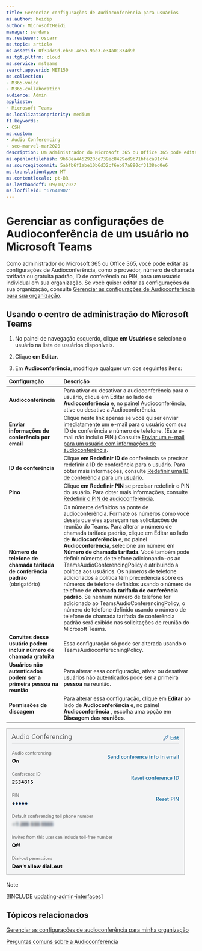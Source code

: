 ```yaml
---
title: Gerenciar configurações de Audioconferência para usuários
ms.author: heidip
author: MicrosoftHeidi
manager: serdars
ms.reviewer: oscarr
ms.topic: article
ms.assetid: 0f39dc9d-eb60-4c5a-9ae3-e34a01834d9b
ms.tgt.pltfrm: cloud
ms.service: msteams
search.appverid: MET150
ms.collection:
- M365-voice
- M365-collaboration
audience: Admin
appliesto:
- Microsoft Teams
ms.localizationpriority: medium
f1.keywords:
- CSH
ms.custom:
- Audio Conferencing
- seo-marvel-mar2020
description: Um administrador do Microsoft 365 ou Office 365 pode editar as configurações de Audioconferência do Teams, incluindo provedor, número de chamada tarifada ou gratuita padrão, ID de conferência ou PIN para um usuário.
ms.openlocfilehash: 9b68ea4452928ce739ec8429ed9b71bfaca91cf4
ms.sourcegitcommit: 5abfb6f1abe10b6d32cf6eb97a890cf3138ed0e6
ms.translationtype: MT
ms.contentlocale: pt-BR
ms.lasthandoff: 09/10/2022
ms.locfileid: "67641902"
---
```

# <a name="manage-the-audio-conferencing-settings-for-a-user-in-microsoft-teams"></a>Gerenciar as configurações de Audioconferência de um usuário no Microsoft Teams

Como administrador do Microsoft 365 ou Office 365, você pode editar as configurações de Audioconferência, como o provedor, número de chamada tarifada ou gratuita padrão, ID de conferência ou PIN, para um usuário individual em sua organização. Se você quiser editar as configurações da sua organização, consulte [Gerenciar as configurações de Audioconferência para sua organização](manage-the-audio-conferencing-settings-for-my-organization-in-teams.md).

## <a name="using-the-microsoft-teams-admin-center"></a>Usando o centro de administração do Microsoft Teams

1. No painel de navegação esquerdo, clique **em Usuários** e selecione o usuário na lista de usuários disponíveis.

2. Clique **em Editar**.

3. Em **Audioconferência**, modifique qualquer um dos seguintes itens:

|**Configuração**|**Descrição**|
|:-----|:-----|
|**Audioconferência**|Para ativar ou desativar a audioconferência para o usuário,  clique em Editar ao lado de **Audioconferência** e, no painel Audioconferência,  ative ou desative a Audioconferência.|
|**Enviar informações de conferência por email**  |Clique neste link apenas se você quiser enviar imediatamente um e-mail para o usuário com sua ID de conferência e número de telefone. (Este e-mail não inclui o PIN.) Consulte [Enviar um e-mail para um usuário com informações de audioconferência](send-an-email-to-a-user-with-their-dial-in-information-in-teams.md).  |
|**ID de conferência**  |Clique **em Redefinir ID de** conferência se precisar redefinir a ID de conferência para o usuário. Para obter mais informações, consulte [Redefinir uma ID de conferência para um usuário](reset-a-conference-id-for-a-user-in-teams.md).  |
|**Pino** |Clique **em Redefinir PIN** se precisar redefinir o PIN do usuário. Para obter mais informações, consulte [Redefinir o PIN de audioconferência](reset-the-audio-conferencing-pin-in-teams.md). |
|**Número de telefone de chamada tarifada de conferência padrão** (obrigatório) |Os números definidos na ponte de audioconferência. Formate os números como você deseja que eles apareçam nas solicitações de reunião do Teams. Para alterar o número de chamada tarifada  padrão, clique em Editar ao lado de **Audioconferência** e, no painel **Audioconferência**, selecione um número em **Número de chamada tarifada**. Você também pode definir números de telefone adicionando-os ao TeamsAudioConferencingPolicy e atribuindo a política aos usuários. Os números de telefone adicionados à política têm precedência sobre os números de telefone definidos usando o número de telefone de **chamada tarifada de conferência padrão**. Se nenhum número de telefone for adicionado ao TeamsAudioConferencingPolicy, o número de telefone definido  usando o número de telefone de chamada tarifada de conferência padrão será exibido nas solicitações de reunião do Microsoft Teams. |
|**Convites desse usuário podem incluir número de chamada gratuita**|Essa configuração só pode ser alterada usando o TeamsAudioconferecningPolicy. |
|**Usuários não autenticados podem ser a primeira pessoa na reunião**|Para alterar essa configuração, ativar ou desativar usuários não autenticados pode ser a primeira **pessoa** na reunião.
|**Permissões de discagem**|Para alterar essa configuração, clique em **Editar** ao lado de **Audioconferência** e, no painel **Audioconferência** , escolha uma opção em **Discagem das reuniões**.|

![Mostra as configurações de Audioconferência para um usuário.](media/teams-manage-audio-conferencing-settings-for-a-user-image1.png)

> [!Note]
> [!INCLUDE [updating-admin-interfaces](includes/updating-admin-interfaces.md)]

## <a name="related-topics"></a>Tópicos relacionados

[Gerenciar as configurações de audioconferência para minha organização](manage-the-audio-conferencing-settings-for-my-organization-in-teams.md)

[Perguntas comuns sobre a Audioconferência](audio-conferencing-common-questions.md)
